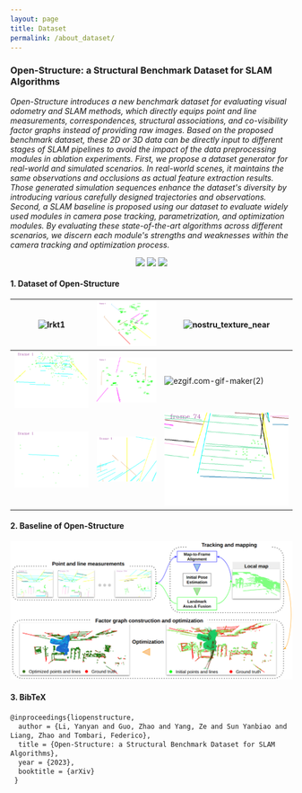 ```yaml
---
layout: page
title: Dataset
permalink: /about_dataset/
---
```


### Open-Structure: a Structural Benchmark Dataset for SLAM Algorithms
*Open-Structure introduces a new benchmark dataset for evaluating visual odometry and SLAM methods, which directly equips point and line measurements, correspondences, structural associations, and co-visibility factor graphs instead of providing raw images. Based on the proposed benchmark dataset, these 2D or 3D data can be directly input to different stages of SLAM pipelines to avoid the impact of the data preprocessing modules in ablation experiments. First, we propose a dataset generator for real-world and simulated scenarios. In real-world scenes, it maintains the same observations and occlusions as actual feature extraction results. Those generated simulation sequences enhance the dataset's diversity by introducing various carefully designed trajectories and observations. Second, a SLAM baseline is proposed using our dataset to evaluate widely used modules in camera pose tracking, parametrization, and optimization modules. By evaluating these state-of-the-art algorithms across different scenarios, we discern each module's strengths and weaknesses within the camera tracking and optimization process.*


<p align="center">
     <a href="https://arxiv.org/pdf/2310.10931.pdf"><img src="https://img.shields.io/badge/OpenStructure-Paper-yellow.svg"></a>
  <a href="https://github.com/yanyan-li/Open-Structure/tree/main/dataset"><img src="https://img.shields.io/badge/OpenStructure-Dataset-green.svg"></a>
    <a href="https://github.com/yanyan-li/Open-Structure/tree/main/baseline"><img src="https://img.shields.io/badge/OpenStructure-Baseline-blue.svg"></a>
</p>

#### 1. Dataset of Open-Structure

| ![lrkt1](/images/dataset_img/lrkt1.gif)                 | ![nostru_texture_far](/images/dataset_img/nostru_texture_far.gif) | ![nostru_texture_near](/images/dataset_img/nostru_texture_near.gif) |
| ------------------------------------------------------ | ------------------------------------------------------------ | ------------------------------------------------------------ |
| ![ezgif.com-gif-maker(1)](/images/dataset_img/box2.gif) | ![carwelding](/images/dataset_img/carwelding.gif)             | ![ezgif.com-gif-maker(2)](/images/dataset_img/office0.gif)    |
| ![ezgif.com-gif-maker](/images/dataset_img/sphere1.gif) | ![ezgif.com-gif-maker(4)](/images/dataset_img/hospital.gif)   | ![ezgif.com-gif-maker(3)](/images/dataset_img/nostru.gif)     |



#### 2. Baseline of Open-Structure
![baseline_arch](/images/dataset_img/baseline_arch.png)



#### 3. BibTeX

```
@inproceedings{liopenstructure,
  author = {Li, Yanyan and Guo, Zhao and Yang, Ze and Sun Yanbiao and Liang, Zhao and Tombari, Federico},
  title = {Open-Structure: a Structural Benchmark Dataset for SLAM Algorithms},
  year = {2023},
  booktitle = {arXiv}
 }
```




